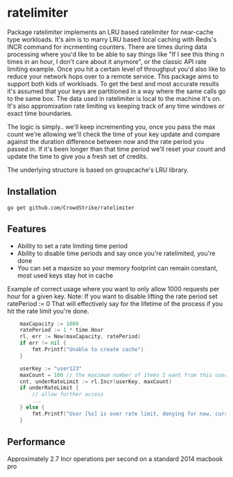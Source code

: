ratelimiter
=====

Package ratelimiter implements an LRU based ratelimiter for near-cache type workloads. It's aim is to marry LRU based local caching with Redis's INCR command for incrmenting counters. There are times during data processing where you'd like to be able to say things like "If I see this thing n times in an hour, I don't care about it anymore", or the classic API rate limiting example. Once you hit a certain level of throughput you'd also like to reduce your network hops over to a remote service. 
This package aims to support both kids of workloads. To get the best and most accurate results it's assumed that your keys are partitioned in a way where the same calls go to the same box. The data used in ratelimiter is local to the machine it's on. It's also appromixation rate limiting vs keeping track of any time windows or exact time boundaries. 

The logic is simply.. we'll keep incrementing you, once you pass the max count we're allowing we'll check the time of your key update and compare against the duration difference between now and the rate period you passed in. If it's been longer than that time period we'll reset your count and update the time to give you a fresh set of credits. 

The underlying structure is based on groupcache's LRU library. 

Installation
------------

    go get github.com/CrowdStrike/ratelimiter


Features
--------

* Ability to set a rate limiting time period
* Ability to disable time periods and say once you're ratelimited, you're done
* You can set a maxsize so your memory footprint can remain constant, most used keys stay hot in cache


Example of correct usage where you want to only allow 1000 requests per hour for a given key. Note: If you want to disable lifting the rate period set ratePeriod := 0
That will effectively say for the lifetime of the process if you hit the rate limit you're done. 
```go
    maxCapacity := 1000
	ratePeriod := 1 * time.Hour
	rl, err := New(maxCapacity, ratePeriod)
	if err != nil {
		fmt.Printf("Unable to create cache")
	}

	userKey := "user123"
	maxCount = 100 // the maximum number of items I want from this user in one hour
	cnt, underRateLimit := rl.Incr(userKey, maxCount)
	if underRateLimit {
		// allow further access
		...
	} else {
		fmt.Printf("User [%s] is over rate limit, denying for now, current count [%d]", userKey, cnt)
	}
```

Performance
--------
Approximately 2.7 Incr operations per second on a standard 2014 macbook pro
